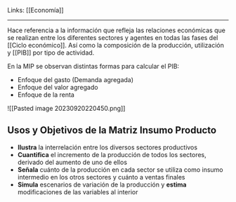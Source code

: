Links: [[Economía]]
___

Hace referencia a la información que refleja las relaciones económicas que se realizan entre los diferentes sectores y agentes en todas las fases del [[Ciclo económico]].
Así como la composición de la producción, utilización y [[PIB]] por tipo de actividad.

En la MIP se observan distintas formas para calcular el PIB:
- Enfoque del gasto (Demanda agregada)
- Enfoque del valor agregado
- Enfoque de la renta

![[Pasted image 20230920220450.png]]

## Usos y Objetivos de la Matriz Insumo Producto

- **Ilustra** la interrelación entre los diversos sectores productivos
- **Cuantifica** el incremento de la producción de todos los sectores, derivado del aumento de uno de ellos
- **Señala** cuánto de la producción en cada sector se utiliza como insumo intermedio en los otros sectores y cuánto a ventas finales
- **Simula** escenarios de variación de la producción y **estima** modificaciones de las variables al interior 
